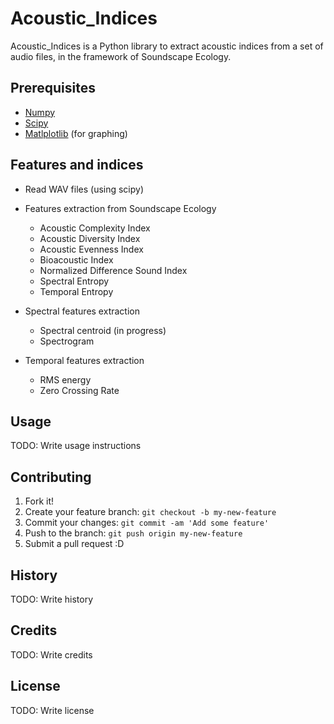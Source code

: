 # Acoustic_Indices

Acoustic_Indices is a Python library to extract acoustic indices from a set of audio files, in the framework of Soundscape Ecology.


## Prerequisites

 * [Numpy](http://www.numpy.org/)
 * [Scipy](http://www.scipy.org/)
 * [Matlplotlib](http://matplotlib.org/) (for graphing)

## Features and indices

* Read WAV files (using scipy)
* Features extraction from Soundscape Ecology 
    * Acoustic Complexity Index
    * Acoustic Diversity Index
    * Acoustic Evenness Index
    * Bioacoustic Index
    * Normalized Difference Sound Index
    * Spectral Entropy
    * Temporal Entropy
    
* Spectral features extraction
    * Spectral centroid (in progress)
    * Spectrogram
    
* Temporal features extraction
    * RMS energy
    * Zero Crossing Rate
    

## Usage

TODO: Write usage instructions

## Contributing

1. Fork it!
2. Create your feature branch: `git checkout -b my-new-feature`
3. Commit your changes: `git commit -am 'Add some feature'`
4. Push to the branch: `git push origin my-new-feature`
5. Submit a pull request :D

## History

TODO: Write history

## Credits

TODO: Write credits

## License

TODO: Write license

